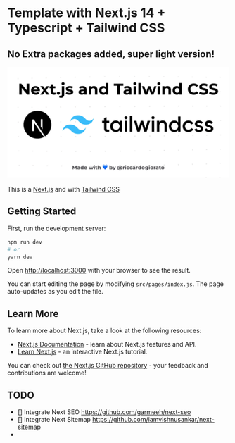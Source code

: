 # Template with Next.js 14 + Typescript + Tailwind CSS

## No Extra packages added, super light version!

![](./public/cover.jpg)

This is a [Next.js](https://nextjs.org/) and with [Tailwind CSS](https://tailwindcss.com/)

## Getting Started

First, run the development server:

```bash
npm run dev
# or
yarn dev
```

Open [http://localhost:3000](http://localhost:3000) with your browser to see the result.

You can start editing the page by modifying `src/pages/index.js`. The page auto-updates as you edit the file.

## Learn More

To learn more about Next.js, take a look at the following resources:

- [Next.js Documentation](https://nextjs.org/docs) - learn about Next.js features and API.
- [Learn Next.js](https://nextjs.org/learn) - an interactive Next.js tutorial.

You can check out [the Next.js GitHub repository](https://github.com/vercel/next.js/) - your feedback and contributions are welcome!

## TODO

- [] Integrate Next SEO https://github.com/garmeeh/next-seo
- [] Integrate Next Sitemap https://github.com/iamvishnusankar/next-sitemap
-
